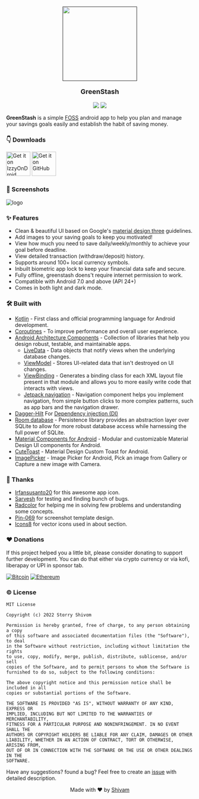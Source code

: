 <p align="center">
  <a href=""><img width="200" height="200" src="https://github.com/Pool-Of-Tears/GreenStash/blob/master/app/src/main/res/mipmap-xxxhdpi/ic_launcher_round.png"></a>
</p>
<p align="center" style="font-size:18px"><b>GreenStash</b></p>

<p align="center">
  <a href="https://www.android.com"><img src="https://forthebadge.com/images/badges/built-for-android.svg"></a> <a href="https://www.github.com/starry69"><img src="https://forthebadge.com/images/badges/built-with-love.svg"/></a>
</p>

**GreenStash** is a simple [FOSS](https://en.m.wikipedia.org/wiki/Free_and_open-source_software) android app to help you plan and manage your savings goals easily and establish the habit of saving money.

### 👇 Downloads
<a href='https://apt.izzysoft.de/fdroid/index/apk/com.starry.greenstash'><img alt='Get it on IzzyOnDroid' src='https://gitlab.com/IzzyOnDroid/repo/-/raw/master/assets/IzzyOnDroid.png' height='65'/></a>
[<img src="https://github.com/machiav3lli/oandbackupx/blob/034b226cea5c1b30eb4f6a6f313e4dadcbb0ece4/badge_github.png" alt="Get it on GitHub" height="65">](https://github.com/Pool-Of-Tears/GreenStash/releases/latest)

### 📸 Screenshots
![logo](https://telegra.ph/file/eca75adff2f2dff81b4dd.jpg)

### ✨ Features
- Clean & beautiful UI based on Google's [material design three](https://m3.material.io/) guidelines.
- Add images to your saving goals to keep you motivated!
- View how much you need to save daily/weekly/monthly to achieve your goal before deadline.
- View detailed transaction (withdraw/deposit) history.
- Supports around 100+ local currency symbols.
- Inbuilt biometric app lock to keep your financial data safe and secure.
- Fully offline, greenstash doens't require internet permission to work.
- Compatible with Android 7.0 and above (API 24+)
- Comes in both light and dark mode.

### 🛠️ Built with
- [Kotlin](https://kotlinlang.org/) - First class and official programming language for Android development.
- [Coroutines](https://kotlinlang.org/docs/reference/coroutines-overview.html) - To improve performance and overall user experience.
- [Android Architecture Components](https://developer.android.com/topic/libraries/architecture) - Collection of libraries that help you design robust, testable, and maintainable apps.
  - [LiveData](https://developer.android.com/topic/libraries/architecture/livedata) - Data objects that notify views when the underlying database changes.
  - [ViewModel](https://developer.android.com/topic/libraries/architecture/viewmodel) - Stores UI-related data that isn't destroyed on UI changes.
  - [ViewBinding](https://developer.android.com/topic/libraries/view-binding) - Generates a binding class for each XML layout file present in that module and allows you to more easily write code that interacts with views.
  - [Jetpack navigation](https://developer.android.com/guide/navigation) - Navigation component helps you implement navigation, from simple button clicks to more complex patterns, such as app bars and the navigation drawer.
- [Dagger-Hilt](https://dagger.dev/hilt/) For [Dependency injection (DI)](https://developer.android.com/training/dependency-injection)
- [Room database](https://developer.android.com/jetpack/androidx/releases/room) - Persistence library provides an abstraction layer over SQLite to allow for more robust database access while harnessing the full power of SQLite.
- [Material Components for Android](https://github.com/material-components/material-components-android) - Modular and customizable Material Design UI components for Android.
- [CuteToast](https://github.com/ahmmedrejowan/CuteToast) - Material Design Custom Toast for Android.
- [ImagePicker](https://github.com/Dhaval2404/ImagePicker) - Image Picker for Android, Pick an image from Gallery or Capture a new image with Camera.

### 🤝 Thanks
- [Irfansusanto20](https://www.flaticon.com/authors/irfansusanto20) for this awesome app icon.
- [Sarvesh](https://t.me/NoisYboii) for testing and finding bunch of bugs.
- [Radcolor](https://github.com/radcolor) for helping me in solving few problems and understanding some concepts.
- [Pin-069](https://twitter.com/pin_069) for screenshot template design.
- [Icons8](https://icons8.com/) for vector icons used in about section.

### ♥️ Donations
If this project helped you a little bit, please consider donating to support further development. You can do that either via crypto currency or via kofi, liberapay or UPI in sponsor tab.

[![Bitcoin](https://img.shields.io/badge/Bitcoin-000?style=for-the-badge&logo=bitcoin&logoColor=white)](https://www.blockchain.com/btc/address/bc1q82qh9hw5xupwlf0f3ddfud63sek53lavk6cf0k)
[![Ethereum](https://img.shields.io/badge/Ethereum-3C3C3D?style=for-the-badge&logo=Ethereum&logoColor=white)](https://www.blockchain.com/eth/address/0x9ef20ad6FBf1985e6eF6ea6337ad800Cb8126eD3)

### ©️ License
```
MIT License

Copyright (c) 2022 Stɑrry Shivɑm

Permission is hereby granted, free of charge, to any person obtaining a copy
of this software and associated documentation files (the "Software"), to deal
in the Software without restriction, including without limitation the rights
to use, copy, modify, merge, publish, distribute, sublicense, and/or sell
copies of the Software, and to permit persons to whom the Software is
furnished to do so, subject to the following conditions:

The above copyright notice and this permission notice shall be included in all
copies or substantial portions of the Software.

THE SOFTWARE IS PROVIDED "AS IS", WITHOUT WARRANTY OF ANY KIND, EXPRESS OR
IMPLIED, INCLUDING BUT NOT LIMITED TO THE WARRANTIES OF MERCHANTABILITY,
FITNESS FOR A PARTICULAR PURPOSE AND NONINFRINGEMENT. IN NO EVENT SHALL THE
AUTHORS OR COPYRIGHT HOLDERS BE LIABLE FOR ANY CLAIM, DAMAGES OR OTHER
LIABILITY, WHETHER IN AN ACTION OF CONTRACT, TORT OR OTHERWISE, ARISING FROM,
OUT OF OR IN CONNECTION WITH THE SOFTWARE OR THE USE OR OTHER DEALINGS IN THE
SOFTWARE.
```

Have any suggestions? found a bug? Feel free to create an [issue](https://github.com/Pool-Of-Tears/GreenStash/issues/new) with detailed description.
<p align="center">Made with ❤ by <a href="https://github.com/starry69">Shivam</a></p>

